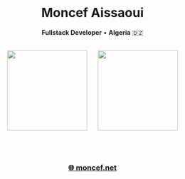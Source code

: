 <div align="center">

<br>

# Moncef Aissaoui

**Fullstack Developer** • **Algeria** 🇩🇿

<br>

<img src="https://github-readme-stats.vercel.app/api/top-langs/?username=modecode22&layout=compact&theme=gruvbox&bg_color=1d2021&text_color=ebdbb2&title_color=fabd2f&border_color=3c3836&hide_border=true" height="180" />
&nbsp;&nbsp;&nbsp;&nbsp;
<img src="https://github-readme-streak-stats.herokuapp.com/?user=modecode22&theme=gruvbox&background=1d2021&stroke=ebdbb2&ring=fabd2f&fire=fb4934&currStreakLabel=ebdbb2&sideLabels=ebdbb2&currStreakNum=fabd2f&sideNums=83a598&hide_border=true" height="180" />

<br><br>

### [🌐 moncef.net](https://moncef.net)

<br>

</div>
